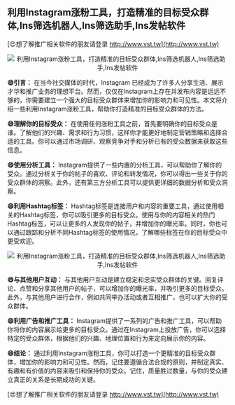 ## **利用Instagram涨粉工具，打造精准的目标受众群体,Ins筛选机器人,Ins筛选助手,Ins发帖软件**

[😍想了解推广相关软件的朋友请登录 http://www.vst.tw](http://www.vst.tw)

 <center><img src="https://vst.tw/MP4/tuiguang/png/7.png" alt="利用Instagram涨粉工具，打造精准的目标受众群体,Ins筛选机器人,Ins筛选助手,Ins发帖软件"></center>

**😄引言：**
在当今社交媒体的时代，Instagram 已经成为了许多人分享生活、展示才华和推广业务的理想平台。然而，仅仅在Instagram上存在并发布内容是远远不够的，你需要建立一个强大的目标受众群体来增加你的影响力和可见性。本文将介绍一些利用Instagram涨粉工具，帮助你打造精准的目标受众群体的方法。

**😄理解你的目标受众：**
在使用任何涨粉工具之前，首先要明确你的目标受众是谁。了解他们的兴趣、需求和行为习惯，这样你才能更好地制定营销策略和选择合适的工具。你可以通过市场调研、观察竞争对手和分析已有的受众数据来获取这些信息。

**😄使用分析工具：**
Instagram提供了一些内置的分析工具，可以帮助你了解你的受众。通过分析关于你的帖子的喜欢、评论和转发情况，你可以得出一些关于你的受众群体的洞察。此外，还有第三方分析工具可以提供更详细的数据分析和受众洞察。

**😄利用Hashtag标签：**
Hashtag标签是连接用户和内容的重要工具，通过使用相关的Hashtag标签，你可以吸引更多的目标受众。使用与你的内容相关的热门Hashtag标签，可以让更多的人发现你的帖子，并增加你的曝光率。同时，你也可以通过跟踪和分析不同Hashtag标签的使用情况，了解哪些标签在你的目标受众中更受欢迎。

 <center><img src="https://vst.tw/MP4/tuiguang/png/1.png" alt="利用Instagram涨粉工具，打造精准的目标受众群体,Ins筛选机器人,Ins筛选助手,Ins发帖软件"></center>

**😄与其他用户互动：**
与其他用户互动是建立稳定和忠实受众群体的关键。回复评论、点赞和分享其他用户的帖子，可以增加你的曝光率，并吸引更多的目标受众。此外，与其他用户进行合作，例如共同举办活动或者互相推广，也可以扩大你的受众群体。

**😄利用广告和推广工具：**
Instagram提供了一系列的广告和推广工具，可以帮助你将你的内容展示给更多的目标受众。通过在Instagram上投放广告，你可以选择特定的受众群体，根据他们的兴趣、地理位置和行为来定向展示你的内容。

**😄结论：**
通过利用Instagram涨粉工具，你可以打造一个更精准的目标受众群体，增加你的影响力和可见性。然而，记住要遵循合法合规的原则，并制定真实、有趣和有价值的内容来吸引和保持你的受众。记住，质量胜过数量，与你的受众建立真正的关系是长期成功的关键。

[😍想了解推广相关软件的朋友请登录 http://www.vst.tw](http://www.vst.tw)



